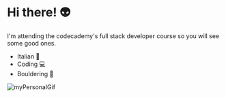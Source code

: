 # Hi there! 👽

I'm attending the codecademy's full stack developer course so you will see some good ones.

+ Italian 🍕
+ Coding 💻
+ Bouldering 🧗

![myPersonalGif](./spacegif.gif)
